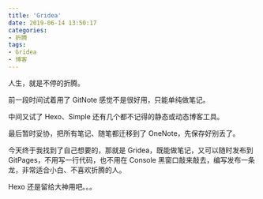 ```yaml
---
title: 'Gridea'
date: 2019-06-14 13:50:17
categories:
- 折腾
tags:
- Gridea
- 博客
---
```


人生，就是不停的折腾。

<!-- more -->

前一段时间试着用了 GitNote 感觉不是很好用，只能单纯做笔记。

中间又试了 Hexo、Simple 还有几个都不记得的静态或动态博客工具。

最后暂时妥协，把所有笔记、随笔都迁移到了 OneNote，先保存好别丢了。

今天终于我找到了自己想要的，那就是 Gridea，既能做笔记，又可以随时发布到 GitPages，不用写一行代码，也不用在 Console 黑窗口敲来敲去，编写发布一条龙，非常适合小白、不喜欢折腾的人。

Hexo 还是留给大神用吧。。。
